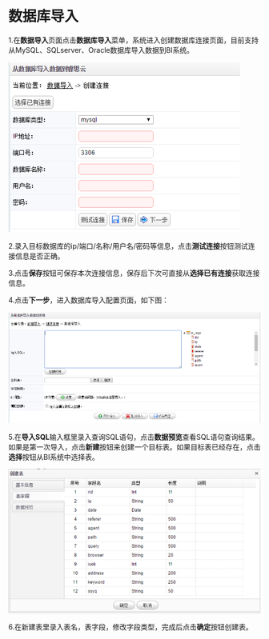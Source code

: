 # 数据库导入


1.在**数据导入**页面点击**数据库导入**菜单，系统进入创建数据库连接页面，目前支持从MySQL、SQLserver、Oracle数据库导入数据到BI系统。

![创建连接](QQ图片20161206211237.png)

2.录入目标数据库的ip/端口/名称/用户名/密码等信息，点击**测试连接**按钮测试连接信息是否正确。

3.点击**保存**按钮可保存本次连接信息，保存后下次可直接从**选择已有连接**获取连接信息。

4.点击**下一步**，进入数据库导入配置页面，如下图：

![数据库导入](QQ图片20161206212117.png)

5.在**导入SQL**输入框里录入查询SQL语句，点击**数据预览**查看SQL语句查询结果。如果是第一次导入，点击**新建**按钮来创建一个目标表。如果目标表已经存在，点击**选择**按钮从BI系统中选择表。

![新建表](QQ图片20161206212552.png)

6.在新建表里录入表名，表字段，修改字段类型，完成后点击**确定**按钮创建表。
